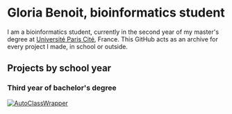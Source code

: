 # Gloria Benoit, bioinformatics student

I am a bioinformatics student, currently in the second year of my master's degree at [Université Paris Cité](https://u-paris.fr/en/), France. This GitHub acts as an archive for every project I made, in school or outside.

## Projects by school year

### Third year of bachelor's degree

[![AutoClassWrapper](https://github-readme-stats.vercel.app/api/pin/?username=gloriabenoit&repo=autoclasswrapper&show_owner=true)](https://github.com/gloriabenoit/Regex-Family-Domain)
